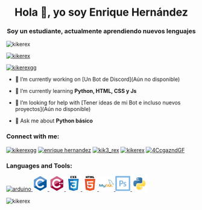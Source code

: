 <h1 align="center">Hola 👋, yo soy Enrique Hernández</h1>
<h3 align="center">Soy un estudiante, actualmente aprendiendo nuevos lenguajes</h3>

<p align="left"> <img src="https://komarev.com/ghpvc/?username=kikerex&label=Profile%20views&color=0e75b6&style=flat" alt="kikerex" /> </p>

<p align="left"> <a href="https://github.com/ryo-ma/github-profile-trophy"><img src="https://github-profile-trophy.vercel.app/?username=kikerex" alt="kikerex" /></a> </p>

<p align="left"> <a href="https://twitter.com/kikerexgg" target="blank"><img src="https://img.shields.io/twitter/follow/kikerexgg?logo=twitter&style=for-the-badge" alt="kikerexgg" /></a> </p>

- 🔭 I’m currently working on [Un Bot de Discord](Aún no disponible)

- 🌱 I’m currently learning **Python, HTML, CSS y Js**

- 🤝 I’m looking for help with [Tener ideas de mi Bot e incluso nuevos proyectos](Aún no disponible)

- 💬 Ask me about **Python básico**

<h3 align="left">Connect with me:</h3>
<p align="left">
<a href="https://twitter.com/kikerexgg" target="blank"><img align="center" src="https://raw.githubusercontent.com/rahuldkjain/github-profile-readme-generator/master/src/images/icons/Social/twitter.svg" alt="kikerexgg" height="30" width="40" /></a>
<a href="https://linkedin.com/in/enrique hernandez" target="blank"><img align="center" src="https://raw.githubusercontent.com/rahuldkjain/github-profile-readme-generator/master/src/images/icons/Social/linked-in-alt.svg" alt="enrique hernandez" height="30" width="40" /></a>
<a href="https://instagram.com/kik3_rex" target="blank"><img align="center" src="https://raw.githubusercontent.com/rahuldkjain/github-profile-readme-generator/master/src/images/icons/Social/instagram.svg" alt="kik3_rex" height="30" width="40" /></a>
<a href="https://www.youtube.com/c/kikerex" target="blank"><img align="center" src="https://raw.githubusercontent.com/rahuldkjain/github-profile-readme-generator/master/src/images/icons/Social/youtube.svg" alt="kikerex" height="30" width="40" /></a>
<a href="https://discord.gg/4CcgazndGF" target="blank"><img align="center" src="https://raw.githubusercontent.com/rahuldkjain/github-profile-readme-generator/master/src/images/icons/Social/discord.svg" alt="4CcgazndGF" height="30" width="40" /></a>
</p>

<h3 align="left">Languages and Tools:</h3>
<p align="left"> <a href="https://www.arduino.cc/" target="_blank" rel="noreferrer"> <img src="https://cdn.worldvectorlogo.com/logos/arduino-1.svg" alt="arduino" width="40" height="40"/> </a> <a href="https://www.cprogramming.com/" target="_blank" rel="noreferrer"> <img src="https://raw.githubusercontent.com/devicons/devicon/master/icons/c/c-original.svg" alt="c" width="40" height="40"/> </a> <a href="https://www.w3schools.com/cpp/" target="_blank" rel="noreferrer"> <img src="https://raw.githubusercontent.com/devicons/devicon/master/icons/cplusplus/cplusplus-original.svg" alt="cplusplus" width="40" height="40"/> </a> <a href="https://www.w3schools.com/css/" target="_blank" rel="noreferrer"> <img src="https://raw.githubusercontent.com/devicons/devicon/master/icons/css3/css3-original-wordmark.svg" alt="css3" width="40" height="40"/> </a> <a href="https://www.w3.org/html/" target="_blank" rel="noreferrer"> <img src="https://raw.githubusercontent.com/devicons/devicon/master/icons/html5/html5-original-wordmark.svg" alt="html5" width="40" height="40"/> </a> <a href="https://www.mysql.com/" target="_blank" rel="noreferrer"> <img src="https://raw.githubusercontent.com/devicons/devicon/master/icons/mysql/mysql-original-wordmark.svg" alt="mysql" width="40" height="40"/> </a> <a href="https://www.photoshop.com/en" target="_blank" rel="noreferrer"> <img src="https://raw.githubusercontent.com/devicons/devicon/master/icons/photoshop/photoshop-line.svg" alt="photoshop" width="40" height="40"/> </a> <a href="https://www.python.org" target="_blank" rel="noreferrer"> <img src="https://raw.githubusercontent.com/devicons/devicon/master/icons/python/python-original.svg" alt="python" width="40" height="40"/> </a> </p>

<p><img align="center" src="https://github-readme-stats.vercel.app/api/top-langs?username=kikerex&show_icons=true&locale=es&layout=compact" alt="kikerex" /></p>